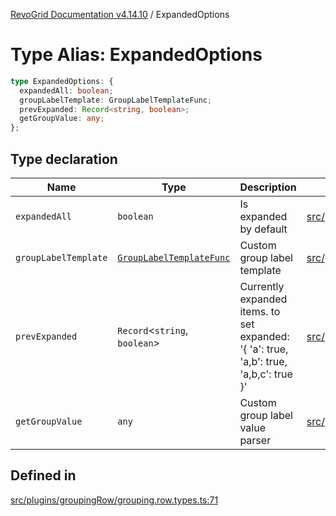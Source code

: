 [RevoGrid Documentation v4.14.10](README.md) / ExpandedOptions

# Type Alias: ExpandedOptions

```ts
type ExpandedOptions: {
  expandedAll: boolean;
  groupLabelTemplate: GroupLabelTemplateFunc;
  prevExpanded: Record<string, boolean>;
  getGroupValue: any;
};
```

## Type declaration

| Name | Type | Description | Defined in |
| ------ | ------ | ------ | ------ |
| `expandedAll` | `boolean` | Is expanded by default | [src/plugins/groupingRow/grouping.row.types.ts:80](https://github.com/revolist/revogrid/blob/f8d663f4e4ad146b94baf570f65efe48aaaeae09/src/plugins/groupingRow/grouping.row.types.ts#L80) |
| `groupLabelTemplate` | [`GroupLabelTemplateFunc`](TypeAlias.GroupLabelTemplateFunc.md) | Custom group label template | [src/plugins/groupingRow/grouping.row.types.ts:89](https://github.com/revolist/revogrid/blob/f8d663f4e4ad146b94baf570f65efe48aaaeae09/src/plugins/groupingRow/grouping.row.types.ts#L89) |
| `prevExpanded` | `Record`\<`string`, `boolean`\> | Currently expanded items. to set expanded: '{ 'a': true, 'a,b': true, 'a,b,c': true }' | [src/plugins/groupingRow/grouping.row.types.ts:75](https://github.com/revolist/revogrid/blob/f8d663f4e4ad146b94baf570f65efe48aaaeae09/src/plugins/groupingRow/grouping.row.types.ts#L75) |
| `getGroupValue` | `any` | Custom group label value parser | [src/plugins/groupingRow/grouping.row.types.ts:85](https://github.com/revolist/revogrid/blob/f8d663f4e4ad146b94baf570f65efe48aaaeae09/src/plugins/groupingRow/grouping.row.types.ts#L85) |

## Defined in

[src/plugins/groupingRow/grouping.row.types.ts:71](https://github.com/revolist/revogrid/blob/f8d663f4e4ad146b94baf570f65efe48aaaeae09/src/plugins/groupingRow/grouping.row.types.ts#L71)
